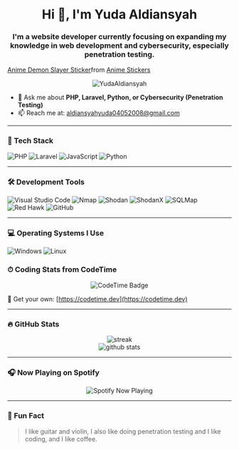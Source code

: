 <h1 align="center">
  Hi 👋, I'm Yuda Aldiansyah
</h1>
<h3 align="center">I'm a website developer currently focusing on expanding my knowledge in web development and cybersecurity, especially penetration testing.</h3>

<div class="tenor-gif-embed" data-postid="14997313" data-share-method="host" data-aspect-ratio="1" data-width="100%"><a href="https://tenor.com/view/anime-demon-slayer-inosuke-kimetsu-no-yaiba-run-gif-14997313">Anime Demon Slayer Sticker</a>from <a href="https://tenor.com/search/anime-stickers">Anime Stickers</a></div> <script type="text/javascript" async src="https://tenor.com/embed.js"></script>




<p align="center">
  <img src="https://komarev.com/ghpvc/?username=YudaAldiansyah&label=Profile%20views&color=0e75b6&style=flat" alt="YudaAldiansyah" />
</p>

- 💬 Ask me about **PHP, Laravel, Python, or Cybersecurity (Penetration Testing)**
- 📫 Reach me at: [aldiansyahyuda04052008@gmail.com](mailto:aldiansyahyuda04052008@gmail.com)

---

### 🧰 Tech Stack

![PHP](https://img.shields.io/badge/-PHP-777BB4?style=for-the-badge&logo=php&logoColor=white)
![Laravel](https://img.shields.io/badge/-Laravel-F55247?style=for-the-badge&logo=laravel&logoColor=white)
![JavaScript](https://img.shields.io/badge/-JavaScript-F7DF1E?style=for-the-badge&logo=javascript&logoColor=black)
![Python](https://img.shields.io/badge/-Python-3776AB?style=for-the-badge&logo=python&logoColor=white)

---

### 🛠 Development Tools

![Visual Studio Code](https://img.shields.io/badge/-VSCode-007ACC?style=for-the-badge&logo=visual-studio-code&logoColor=white)
![Nmap](https://img.shields.io/badge/-Nmap-004572?style=for-the-badge&logoColor=white)
![Shodan](https://img.shields.io/badge/-Shodan-F30000?style=for-the-badge&logoColor=white)
![ShodanX](https://img.shields.io/badge/-ShodanX-111111?style=for-the-badge&logoColor=white)
![SQLMap](https://img.shields.io/badge/-SQLMap-800000?style=for-the-badge&logoColor=white)
![Red Hawk](https://img.shields.io/badge/-Redhawk-FF0000?style=for-the-badge&logoColor=white)
![GitHub](https://img.shields.io/badge/-GitHub-181717?style=for-the-badge&logo=github&logoColor=white)

---

### 💻 Operating Systems I Use

![Windows](https://img.shields.io/badge/-Windows-0078D6?style=for-the-badge&logo=windows&logoColor=white)
![Linux](https://img.shields.io/badge/-Linux-FCC624?style=for-the-badge&logo=linux&logoColor=black)


### ⏱ Coding Stats from CodeTime

<p align="center">
<img href="https://codetime.dev" alt="CodeTime Badge" src="https://img.shields.io/endpoint?style=social&color=&url=https%3A%2F%2Fapi.codetime.dev%2Fv3%2Fusers%2Fshield%3Fuid%3D32809">
</p>

🔗 Get your own: [https://codetime.dev](https://codetime.dev)

---

### 🔥 GitHub Stats

<p align="center">
<img src="https://streak-stats.demolab.com?user=YudaAldiansyah&theme=tokyonight&hide_border=true" alt="streak" />

  <br />
  <img src="https://github-readme-stats.vercel.app/api?username=YudaAldiansyah&show_icons=true&theme=tokyonight&hide_border=true" alt="github stats" />
</p>

---

### 🎧 Now Playing on Spotify

<p align="center">
  <img src="https://spotify-github-profile.kittinanx.com/api/view.svg?uid=31u7r5gkt5xhp5dpne44l7fhrn6e&cover_image=true&theme=default&show_offline=true&background_color=121212&interchange=true&bar_color_cover=true" alt="Spotify Now Playing" />
</p>

---

### 📌 Fun Fact

> I like guitar and violin, I also like doing penetration testing and I like coding, and I like coffee.
